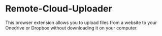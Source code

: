 # Remote-Cloud-Uploader

This browser extension allows you to upload files from a website to your Onedrive or Dropbox without downloading it on your computer.
